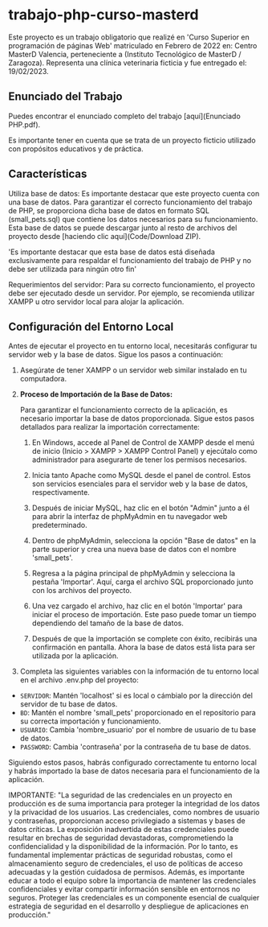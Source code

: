 # trabajo-php-curso-masterd
Este proyecto es un trabajo obligatorio que realizé en 'Curso Superior en programación de páginas Web' matriculado en Febrero de 2022 en: Centro MasterD Valencia, perteneciente a (Instituto Tecnológico de MasterD / Zaragoza). Representa una clínica veterinaria ficticia y fue entregado el: 19/02/2023.

## Enunciado del Trabajo
Puedes encontrar el enunciado completo del trabajo [aquí](Enunciado PHP.pdf).

Es importante tener en cuenta que se trata de un proyecto ficticio utilizado con propósitos educativos y de práctica.

## Características
Utiliza base de datos:
Es importante destacar que este proyecto cuenta con una base de datos. Para garantizar el correcto funcionamiento del trabajo de PHP, se proporciona dicha base de datos en formato SQL (small_pets.sql) que contiene los datos necesarios para su funcionamiento. Esta base de datos se puede descargar junto al resto de archivos del proyecto desde [haciendo clic aquí](Code/Download ZIP).

'Es importante destacar que esta base de datos está diseñada exclusivamente para respaldar el funcionamiento del trabajo de PHP y no debe ser utilizada para ningún otro fin'

Requerimientos del servidor:
Para su correcto funcionamiento, el proyecto debe ser ejecutado desde un servidor. Por ejemplo, se recomienda utilizar XAMPP u otro servidor local para alojar la aplicación.

## Configuración del Entorno Local
Antes de ejecutar el proyecto en tu entorno local, necesitarás configurar tu servidor web y la base de datos. Sigue los pasos a continuación:

1. Asegúrate de tener XAMPP o un servidor web similar instalado en tu computadora.

2. **Proceso de Importación de la Base de Datos:**

    Para garantizar el funcionamiento correcto de la aplicación, es necesario importar la base de datos proporcionada. Sigue estos pasos detallados para realizar la importación correctamente:

    1. En Windows, accede al Panel de Control de XAMPP desde el menú de inicio (Inicio > XAMPP > XAMPP Control Panel) y ejecútalo como administrador para asegurarte de tener los permisos necesarios.

    2. Inicia tanto Apache como MySQL desde el panel de control. Estos son servicios esenciales para el servidor web y la base de datos, respectivamente.

    3. Después de iniciar MySQL, haz clic en el botón "Admin" junto a él para abrir la interfaz de phpMyAdmin en tu navegador web predeterminado.

    4. Dentro de phpMyAdmin, selecciona la opción "Base de datos" en la parte superior y crea una nueva base de datos con el nombre 'small_pets'.

    5. Regresa a la página principal de phpMyAdmin y selecciona la pestaña 'Importar'. Aquí, carga el archivo SQL proporcionado junto con los archivos del proyecto.

    6. Una vez cargado el archivo, haz clic en el botón 'Importar' para iniciar el proceso de importación. Este paso puede tomar un tiempo dependiendo del tamaño de la base de datos.

    7. Después de que la importación se complete con éxito, recibirás una confirmación en pantalla. Ahora la base de datos está lista para ser utilizada por la aplicación.

3. Completa las siguientes variables con la información de tu entorno local en el archivo .env.php del proyecto:
   
- `SERVIDOR`: Mantén 'localhost' si es local o cámbialo por la dirección del servidor de tu base de datos.
- `BD`: Mantén el nombre 'small_pets' proporcionado en el repositorio para su correcta importación y funcionamiento.
- `USUARIO`: Cambia 'nombre_usuario' por el nombre de usuario de tu base de datos.
- `PASSWORD`: Cambia 'contraseña' por la contraseña de tu base de datos.

Siguiendo estos pasos, habrás configurado correctamente tu entorno local y habrás importado la base de datos necesaria para el funcionamiento de la aplicación.

IMPORTANTE:
"La seguridad de las credenciales en un proyecto en producción es de suma importancia para proteger la integridad de los datos y la privacidad de los usuarios. Las credenciales, como nombres de usuario y contraseñas, proporcionan acceso privilegiado a sistemas y bases de datos críticas. La exposición inadvertida de estas credenciales puede resultar en brechas de seguridad devastadoras, comprometiendo la confidencialidad y la disponibilidad de la información. Por lo tanto, es fundamental implementar prácticas de seguridad robustas, como el almacenamiento seguro de credenciales, el uso de políticas de acceso adecuadas y la gestión cuidadosa de permisos. Además, es importante educar a todo el equipo sobre la importancia de mantener las credenciales confidenciales y evitar compartir información sensible en entornos no seguros. Proteger las credenciales es un componente esencial de cualquier estrategia de seguridad en el desarrollo y despliegue de aplicaciones en producción."
